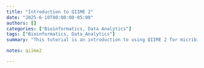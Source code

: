 ```yaml
---
title: "Introduction to QIIME 2" 
date: "2025-6-10T00:00:00-05:00"
authors: []
categories: ["Bioinformatics, Data Analytics"]
tags: ["Bioinformatics, Data_Analytics"]
summary: "This tutorial is an introduction to using QIIME 2 for micribiome analysis."

notes: qiime2

---
```

